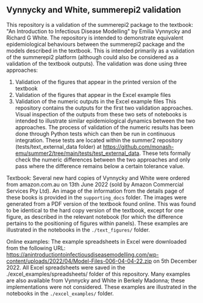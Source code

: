 ## Vynnycky and White, summerepi2 validation
This repository is a validation of the summerepi2 package to the textbook:
"An Introduction to Infectious Disease Modelling" by Emilia Vynnycky and Richard G White.
The repository is intended to demonstrate equivalent epidemiological behaviours between
the summerepi2 package and the models described in the textbook.
This is intended primarily as a validation of the summerepi2 platform
(although could also be considered as a validation of the textbook outputs).
The validation was done using three approaches:
1. Validation of the figures that appear in the printed version of the textbook
2. Validation of the figures that appear in the Excel example files
3. Validation of the numeric outputs in the Excel example files
This repository contains the outputs for the first two validation approaches.
Visual inspection of the outputs from these two sets of notebooks is intended to
illustrate similar epidemiological dynamics between the two approaches.
The process of validation of the numeric results has been done through Python tests
which can then be run in continuous integration.
These tests are located within the summer2 repository (tests/text_external_data folder)
at https://github.com/monash-emu/summer2/tree/main/tests/test_external_data.
These tets formally check the numeric differences between the two approaches
and only pass where the difference remains below a certain tolerance value.

Textbook:
Several new hard copies of Vynnycky and White were ordered from amazon.com.au on 13th June 2022
(sold by Amazon Commercial Services Pty Ltd).
An image of the information from the details page of these books is provided in the `supporting_docs` folder.
The images were generated from a PDF version of the textbook found online.
This was found to be identical to the hard copy version of the textbook,
except for one figure, as described in the relevant notebook
(for which the difference pertains to the positioning of figures within panels).
These examples are illustrated in the notebooks in the `./text_figures/` folder.

Online examples:
The example spreadsheets in Excel were downloaded from the following URL:
https://anintroductiontoinfectiousdiseasemodelling.com/wp-content/uploads/2022/04/Model-Files-006-04-04-22.zip
on 5th December 2022.
All Excel spreadsheets were saved in the ./excel_examples/spreadsheets/ folder of this repository.
Many examples are also available from Vynnycky and White in Berkely Madonna;
these implementations were not considered.
These examples are illustrated in the notebooks in the `./excel_examples/` folder.